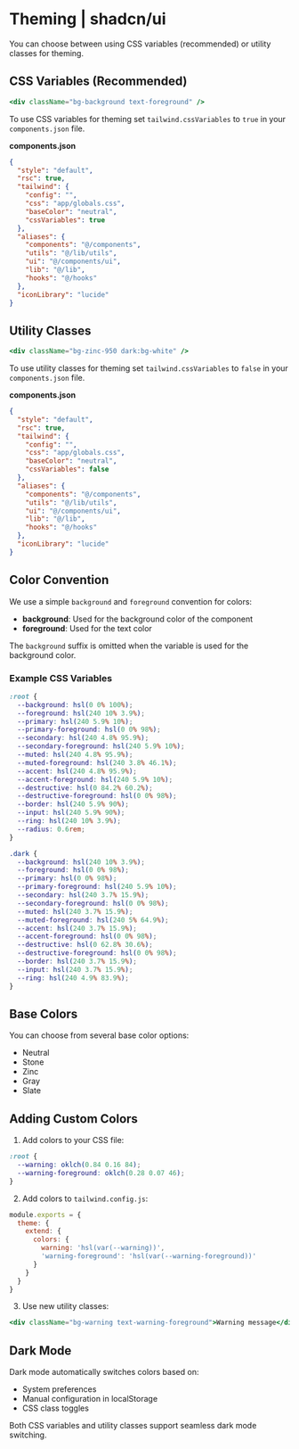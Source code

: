 # Theming | shadcn/ui

You can choose between using CSS variables (recommended) or utility classes for theming.

## CSS Variables (Recommended)

```jsx
<div className="bg-background text-foreground" />
```

To use CSS variables for theming set `tailwind.cssVariables` to `true` in your `components.json` file.

**components.json**

```json
{
  "style": "default",
  "rsc": true,
  "tailwind": {
    "config": "",
    "css": "app/globals.css",
    "baseColor": "neutral",
    "cssVariables": true
  },
  "aliases": {
    "components": "@/components",
    "utils": "@/lib/utils",
    "ui": "@/components/ui",
    "lib": "@/lib",
    "hooks": "@/hooks"
  },
  "iconLibrary": "lucide"
}
```

## Utility Classes

```jsx
<div className="bg-zinc-950 dark:bg-white" />
```

To use utility classes for theming set `tailwind.cssVariables` to `false` in your `components.json` file.

**components.json**

```json
{
  "style": "default",
  "rsc": true,
  "tailwind": {
    "config": "",
    "css": "app/globals.css",
    "baseColor": "neutral",
    "cssVariables": false
  },
  "aliases": {
    "components": "@/components",
    "utils": "@/lib/utils",
    "ui": "@/components/ui",
    "lib": "@/lib",
    "hooks": "@/hooks"
  },
  "iconLibrary": "lucide"
}
```

## Color Convention

We use a simple `background` and `foreground` convention for colors:

- **background**: Used for the background color of the component
- **foreground**: Used for the text color

The `background` suffix is omitted when the variable is used for the background color.

### Example CSS Variables

```css
:root {
  --background: hsl(0 0% 100%);
  --foreground: hsl(240 10% 3.9%);
  --primary: hsl(240 5.9% 10%);
  --primary-foreground: hsl(0 0% 98%);
  --secondary: hsl(240 4.8% 95.9%);
  --secondary-foreground: hsl(240 5.9% 10%);
  --muted: hsl(240 4.8% 95.9%);
  --muted-foreground: hsl(240 3.8% 46.1%);
  --accent: hsl(240 4.8% 95.9%);
  --accent-foreground: hsl(240 5.9% 10%);
  --destructive: hsl(0 84.2% 60.2%);
  --destructive-foreground: hsl(0 0% 98%);
  --border: hsl(240 5.9% 90%);
  --input: hsl(240 5.9% 90%);
  --ring: hsl(240 10% 3.9%);
  --radius: 0.6rem;
}

.dark {
  --background: hsl(240 10% 3.9%);
  --foreground: hsl(0 0% 98%);
  --primary: hsl(0 0% 98%);
  --primary-foreground: hsl(240 5.9% 10%);
  --secondary: hsl(240 3.7% 15.9%);
  --secondary-foreground: hsl(0 0% 98%);
  --muted: hsl(240 3.7% 15.9%);
  --muted-foreground: hsl(240 5% 64.9%);
  --accent: hsl(240 3.7% 15.9%);
  --accent-foreground: hsl(0 0% 98%);
  --destructive: hsl(0 62.8% 30.6%);
  --destructive-foreground: hsl(0 0% 98%);
  --border: hsl(240 3.7% 15.9%);
  --input: hsl(240 3.7% 15.9%);
  --ring: hsl(240 4.9% 83.9%);
}
```

## Base Colors

You can choose from several base color options:
- Neutral
- Stone
- Zinc  
- Gray
- Slate

## Adding Custom Colors

1. Add colors to your CSS file:

```css
:root {
  --warning: oklch(0.84 0.16 84);
  --warning-foreground: oklch(0.28 0.07 46);
}
```

2. Add colors to `tailwind.config.js`:

```js
module.exports = {
  theme: {
    extend: {
      colors: {
        warning: 'hsl(var(--warning))',
        'warning-foreground': 'hsl(var(--warning-foreground))'
      }
    }
  }
}
```

3. Use new utility classes:

```jsx
<div className="bg-warning text-warning-foreground">Warning message</div>
```

## Dark Mode

Dark mode automatically switches colors based on:
- System preferences  
- Manual configuration in localStorage
- CSS class toggles

Both CSS variables and utility classes support seamless dark mode switching.